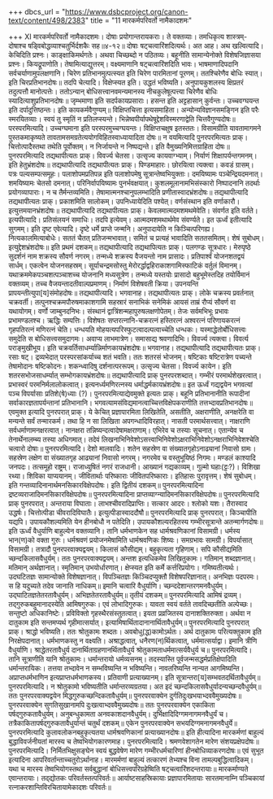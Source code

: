 +++
dbcs_url = "https://www.dsbcproject.org/canon-text/content/498/2383"
title = "11 मारकर्मपरिवर्तो नामैकादशमः"

+++
XI
मारकर्मपरिवर्तो नामैकादशमः।
दोषाः प्रयोगान्तरायकराः। ते वक्तव्याः। तमधिकृत्य शास्त्रम्-
दोषाश्च षड्‍विबोद्धव्याश्चतुर्भिर्दशकैः सह॥४-१२॥
दोषाः षट्‍चत्वारिंशदित्यर्थः। अत आह। अथ खल्वित्यादि। केचिदिति प्रश्नः। काङ्‍क्षाकिमर्थगतेः। अथवा चिच्छब्दो न पठितव्यः। बहूनीति सामान्येनोक्ते विशेषजिज्ञासया प्रश्नः। कियद्रूपाणोति। तेषामित्याद्युत्तरम्। वक्ष्यमाणानि षट्‍चत्वारिंशदिति भावः। भाषमाणादिपदानि सर्वचर्याणामुपलक्षणानि। चिरेण प्रतिभानमुत्पत्स्यत इति चिरेण पारमितानां पूरणम्। ततश्चिरेणैव बोधिः स्यात्। इति चिरप्रतिभानदोषः॥
तदपि चेत्यादि। विक्षेप्स्यत इति। उद्धतं भविष्यति। अनुपायकुशलस्य क्षिप्रतरं तदुत्पत्तौ मानोत्पत्तेः। ततोऽन्यान् बोधिसत्त्वानवमन्यमानस्य नीचकुलेषूत्पत्त्या चिरेणैव बोधिः स्यादित्याशुप्रतिभानदोषः॥
जृम्भमाणा इति सदर्पकायप्रसाराः। हसन्त इति अट्टहासान् कुर्वन्तः। उच्चवग्घयन्त इति दर्पादुत्तिष्ठन्तः। इति कायकर्मवैगुण्यम्॥
विक्षिप्तचित्ता इत्यसमाहिता। अन्योन्यविज्ञानसमङ्गिन इति परैः स्मरयितव्याः। स्वयं तु स्मृतिं न प्रतिलप्स्यन्ते। भिन्नेष्वपीर्यापथेषूद्देशविस्मरणाद्वेति चित्तवैगुण्यदोषः॥
परस्परमित्यादि। उच्चग्घमाना इति परस्परमुच्चग्घयन्तः। विक्षिप्तचक्षुष इतस्ततः। विसामग्रीति यावतामागमने पुस्तकमाकृष्यते तावतामसमग्रतेत्ययोगविहितस्वाध्यायादिता दोषः॥
न वयमित्यादि पुनरपरमित्यतः प्राक्। चित्तोत्पादैस्तथा तथेति पूर्वोक्तम्। न निर्जायन्ते न निष्पद्यन्ते। इति वैमुख्यनिमित्तग्राहिता दोषः॥
पुनरपरमित्यादि तद्यथापीत्यतः प्राक्। विवर्ज्य चेतसा। उत्सृज्य कायवाग्भ्याम्। निर्याणं शिक्षापर्यन्तगमनम्। इति हेतुभ्रंशदोषः॥
तद्यथापीत्यादि तद्यथापीत्यतः प्राक्। पिण्डमाहारः। छोरयित्वा त्यक्त्वा। कवडं ग्रासम्। पत्रः पल्यसम्पत्समूहः। पलाशोपमप्रतिपन्न इति पलाशोपमेषु सूत्रान्तेष्वभियुक्ताः। दमयिष्यामः पञ्चेन्द्रियदमनात्। शमयिष्यामः चेतसो दमनात्। परिनिर्वापयिष्यामः पुनर्भवक्षयात्। कुशलमूलानामभिसंस्कारो निष्पादनानि तदर्थाः प्रयोगव्यापाराः। न च तैर्मन्तव्यमिति। तेषामात्मनश्चानुपलम्भादिति प्रणीतास्वादभ्रंशदोषः॥
तद्यथापीत्यादि तद्यथापीत्यतः प्राक्। प्रकाशमिति सालोकम्। उपनिध्यायेदिति पश्येत्। वर्णसंस्थान इति वर्णाकारौ। इत्युत्तमयानभ्रंशदोषः॥
तद्यथापीत्यादि तद्यथापीत्यतः प्राक्। केवलमात्मदमशमथमेवेति। संवर्णत इति वर्तते। इत्यपीत्यादि। प्रतिसंलयनं समाधिः। तदपि इत्येवम्। आत्मदमशमथार्थमेव संवर्ण्यते। इत ऊर्ध्वं इतीत्यादि सुगमम्। इति दृष्ट एवेत्यादि। दृष्टे धर्मे प्राप्ते जन्मनि। अनुपादायेति न किञ्चित्परिगह्य। नित्यकालमित्याबोधेः। सततं चैतत् प्रतिजन्मभावात्। समितं च प्रत्यहं भावादिति सततसमितम्। शेषं सुबोधम्। इत्युद्देशभ्रंशदोषः॥
इति प्रथमं दशकम्॥
तद्यथापीत्यादि तद्यथापित्यतः प्राक्। पलगण्डः सूत्रधारः। मेरुपृष्ठे सुदर्शनं नाम शक्रस्य सौवर्ण नगरम्। तन्मध्ये शक्रस्य वैजयन्तो नाम प्रासादः। प्रतिपार्श्वं योजनशतद्वयं सार्धम्। एकत्वेन योजनसहस्रम्। सूर्याचन्द्रमसोस्तु मेरोरर्द्धाद्वहिराकाशगामिस्फाटिकं वर्तुलं विमानम्। यथाक्रममेकपञ्चशत्पञ्चाशच्च योजनानि मध्यसूत्रेण। तन्मध्ये यस्तयोः प्रासादो बहुभूमेस्तदिह तयोर्विमानं वक्तव्यम्। तच्च वैजयन्तादतीवाल्पप्रमाणम्। निर्माणं विशेषवती क्रिया। उपनयन्ति प्रापयन्तीत्युपा[य]संमोहदोषः॥
तद्यथापीत्यादि। भगवानाह। तद्यथापीत्यतः प्राक्। लोके चक्रस्य प्रवर्तनात् चक्रवर्ती। तत्पुनश्चक्रमपौरुषमाकाशगामि सहस्रारं सनाभिकं सनेमिकं आयसं ताम्रं रौप्यं सौवर्ण वा यथायोगम्। वर्णो जाम्बुनदनिभः। संस्थानं द्वात्रिंशन्महापुरुषलक्षणोपेतम्। तेजः सर्वमभिभूः प्रभावः प्रभामण्डलश्च। ऋद्धिः सम्पत्तिः। विशेषतः सप्तरत्नानि-चक्ररत्नं हस्तिरत्नं अश्वरत्नं परिणायकरत्नं गृहपतिरत्नं मणिरत्नं चेति। धन्धयति मोहयत्यपरिस्फुटत्वादल्पत्वाच्चेति धन्धकः। यस्माद्धेतोर्बोधिसत्त्वः समुदेति स बोधिसत्त्वसमुदागमः। अवाप्य लाभमात्रेण। समासाद्य श्रवणादिभिः। विवर्ज्य त्यक्त्वा। विवर्त्य पराङ्‍मुखीभूय। इति चक्रवर्तिसाधर्म्यान्निर्माणकायभ्रंशदोषः॥
भगवानाह। तद्यथापीत्यादि तद्यथापीत्यतः प्राक्। रसाः षट्। द्रव्यभेदात् परस्परसांकर्याच्च शतं भवति। ततः शतरसं भोजनम्। षष्टिकाः षष्टिरात्रेण पच्यन्ते तेषामोदानः षष्टिकोदनः। शकन्ध्वादिषु दर्शनात्पररूपम्। उत्सृज्य चेतसा। विवर्ज्य कायेन। इति शतरसभोजसाधर्म्यात् सम्भोगकायभ्रंशदोषः॥
तद्यथापीत्यादि प्राक् पुनरपरशब्दात्। गम्भीरं परमार्थशेखरत्वात्। प्रभास्वरं परमनिर्मलालोकत्वात्। इत्यनर्ध्यमणिरत्नस्य धर्माद्धर्मकायभ्रंशदोषः॥
इत ऊर्ध्वं गद्यद्वयेन भगवत्यां पञ्च विपर्यासाः प्रतिशे(षे)ध्याः (?)। पुनरपरमित्याद्येवमुक्ते इत्यतः प्राक्। बहूनि प्रतिभानानीति रूपादीनां सर्वाकारज्ञतापर्यन्तानां प्रतिभानानि। भगवत्यामसंविद्यमानत्वाच्चित्तविक्षेपकराणीति तत्तभ्दावप्रतिभानदोषः॥
एवमुक्त इत्यादि पुनरपरात् प्राक्। ये केचित् प्रज्ञापारमिता लिखितेति, असतीति, अक्षराणीति, अनक्षरेति वा मन्यन्ते सर्वं तन्मारकर्म। तथा हि न सा लिखिता अपगन्धादिविरहात्। नासती परमार्थसत्त्वात्। नाक्षराणि सर्वधर्माणामनक्षरत्वात्। नानक्षरा तन्निष्यन्दत्वादेषामक्षराणाम्। एभिरेव च तस्याः सूचनात्। एतान्येव च तेनार्थेनालम्ब्य तस्या अधिगमात्। तदेवं लिखनाभिनिवेशोऽसत्त्वाभिनिवेशोऽक्षराभिनिवेशोऽनक्षराभिनिवेशश्चेति चत्वारो दोषाः॥
पुनरपरमित्यादि। देशो मालवादिः। शतेन सहस्रेण वा संख्यातगृहोऽनाढ्यानां निवासो ग्रामः। सहस्रेण लक्षेण वा संख्यातगृह आढ्यानां निवासो नगरम्। नगरमेव च वस्तुभूयिष्ठं निगमः। मण्डलं काश्यादि जनपदः। तत्समूहो राष्ट्रम्। राजाध्युषितं नगरं राजधानी। आख्यानं गद्यकाव्यम्। गुल्मो घहाः(ट्टः?)। विशिखा रथ्या। शिविका याप्ययानम्। जीवितार्थाः परिष्काराः जीवितपरिष्काराः। इतिहासः पुरावृत्तम्। शेषं सुबोधम्। इति गन्तव्यादिनानार्थमनसिकारविक्षेपदोषः।
इति द्वितीयं दशकम्॥
पुनरपरमित्यादिना द्रष्टव्यराजादिमनसिकारविक्षेपदोषः॥
पुनरपरमित्यादिना प्राप्तव्याग्न्यादिमनसिकारविक्षेपदोषः॥
पुनरपरमित्यादि प्राक् पुनरपरात्। अन्तराया विघाताः। लाभश्चीवरादिप्राप्तिः। सत्कार आदरः। श्लोको यशः। तैरास्वाद उद्धर्षः। चित्तोत्पीडा चीवरादिविघातैः। इत्युत्पीडास्वाददौषौ॥
पुनरपरमित्यादि प्राक् पुनरपरात्। किञ्चापीति यद्यपि। उपायकौशल्यमिति येन हीनबोधौ न पतेदिति। उपायकौशल्यरहितस्य गम्भीरसूत्रान्ते अतन्मार्गणदोषः॥
इति ऊर्ध्वं वैधुर्याणि बाहुल्येन वक्तव्यानि। तानि धर्मभाणकेन सह धार्मश्रवणिकानां विसामग्री। धर्मस्य भान(ण)को वक्ता गुरुः। धर्मश्रवणं प्रयोजनमेषामिति धार्मश्रवणिकः शिष्यः। समग्रभावः सामग्री। विपर्यासात् विसामग्री। तत्रादौ पुनरपरवाक्यद्वयम्। किलासं कौसीद्यम्। बहुकृत्यता गृहिणाम्। सपि कौसीद्यमिति च्छन्दकिलासवैधुर्यम्।
ततः पुनरपरवाक्यद्वयम्। अन्तश इत्यधिकमेव लिखितुकामः। गतिमान् शब्दज्ञानात्। मतिमान् अर्थज्ञानात्। स्मृतिमान् उभयोर्धारणात्। क्षेप्स्यत इति कर्मे कर्त्तरिप्रयोगः। गमिष्यतीत्यर्थः। उदघटितज्ञः सामान्योक्ते विशेषज्ञानात्। विपञ्चितज्ञः किञ्चिदप्युक्तौ विशेषपरिज्ञानात्। अनभिज्ञः पदपरमः। स हि यदुच्यते तदेव जानाति नाधिकम्॥
इमानि चत्वारि वैधुर्याणि। च्छन्ददेशान्तरगमनवैधुर्यम्। उद्‍घाटितज्ञतेतरतावैधुर्यम्। अभिज्ञतेतरतावैधुर्यम्॥
तृतीयं दशकम्॥
पुनरपरमित्यादि आमिषं द्रव्यम्। तद्‍गुरुकबहुमानादस्येति आमिषगुरुकः। एवं लोभादिगुरुकः। यावता स्वयं वर्तते तावदिच्छतीति अल्पेच्छः। सन्तुष्टो अधिकानिष्टेः। प्रविविक्तो गृहस्थैरसंस्तुतत्वात्। इयता प्रव्रजितस्य दानाशक्तिरुक्ता। अर्थवा न दातुकाम इति सन्तमप्यर्थ गृहीमात्सर्यात्। इत्यामिषार्थितादानानार्थितावैधुर्यम्॥
पुनरपरमित्यादि पुनरपरात् प्राक्। श्राद्धो भविष्यति। ततः श्रोतुकामः शब्दतः। अवबोधु(द्ध)कामोऽर्थतः। अर्थ दातुकामः परित्यक्तुकाम इति निरक्षेपदानात्। धर्मभाणकस्तु न वक्ष्यति। अश्राद्धत्वात्, धनैरण(न)र्थिकत्वात्, धर्ममात्सर्याद्वा। इमानि त्रीणि वैधुर्याणि। श्राद्धेतरतावैधुर्य दानार्थिताग्रहणानर्थितावैधुर्य श्रोतुकामताधर्ममात्सर्यवैधुर्य च॥
पुनरपरमित्यादि। तानि सूत्राणीति यानि श्रोतुकामः। धर्मान्तरायो धर्मव्यसनम्। तदस्यास्ति पूर्वजन्मसद्धर्मप्रतिक्षेपादिति धर्मान्तरायिकः। तत्तया तभ्दावेन न सम्भविष्यन्ति न भविष्यन्ति। नावतरिष्यन्ति नान्यत आगमिष्यन्ति। अप्राप्तधर्मभाणिन इत्यप्राप्तधर्मभाणकस्य। प्रतिवाणी प्रत्याख्यानम्। इति सूत्रान्तरा[य]सम्भवतदर्थितावैधुर्यम्॥
पुनरपरमित्यादि। न श्रोतुकामो भविष्यतीति धर्मान्तरव्यग्रतया। अत इदं च्छन्दकिलासवैधुर्यादन्यच्छन्दवैधुर्यम्॥
ततः पुनरपरवाक्यद्वयेन मिद्धगुरुकच्छन्दिकतावैधुर्यम्॥
पुनरपरवाक्येन दुर्गतिदुःखभयाभ्दववैमुख्यदोषः॥
पुनरपरवाक्येन सुगतिसुखानामपि दुःखत्वाभ्दववैमुख्यदोषः॥
ततः पुनरपरवाक्येन एकाकिता पर्षद्‍गुरुकतावैधुर्यम्। अनुबन्धुकामता अनवकाशदानवैधुर्यम्। दुर्भिक्षादिदिग्गमनागमनवैधुर्यं च। तत्रैकाकितापर्षद्‍गुरुकतावैधुर्यान्तं चतुर्थं दशकम्॥
एकेन पुनरपरवाक्येन सभयदिग्गमनागमनवैधुर्ये॥
पुनरपरमित्यादि कुलावलोकनबहुकृत्यतया धार्मश्रवणिकानां प्रत्याख्यानदोषः॥
इति हीत्यादिना मारकर्मणां बाहुल्यं बुद्धाविवर्जनीयतां मारस्य च तेष्वभियोगकारणमाह। पुनरपरमित्यादि। श्रमणवेशागतेन मारेण संशयप्रक्षेपदोषः॥
पुनरपरमित्यादि। निर्मितभिक्षुसङ्घेन स्वयं बुद्धवेषेण मारेण गम्भीरधर्मचारिणां हीनबोधिव्याकरणदोषः॥
एवं सुभूत इत्यादिना आपरिवर्तान्ताच्चतुरोऽर्थानाह। मारमर्मणां बाहुल्यं तत्कारणं तेभ्यश्च विना तामल्पबुद्धित्वादिकम्। यथा च मारस्य तेष्वभियोगस्तथा सर्वबुद्धानां बोधिसत्त्वपरिग्रहेष्विति षट्‍चत्वारिंशदन्तरायाः॥
मारकर्माण्यते एवान्तरायाः। तद्‍द्योतकः परिवर्तस्तत्परिवर्तः॥
आर्याष्टसाहस्रिकायाः प्रज्ञापारमितायाः सारतमानाम्नि पञ्चिकायां रत्नाकरशान्तिविरचितायामेकादशः परिवर्तः॥
